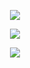 <p align="center">
    <img src="https://user-images.githubusercontent.com/85138305/209455749-21e80280-20e0-4f0f-acbd-37694eb0237c.png">
</p>
<p align="center">
    <img src="https://user-images.githubusercontent.com/85138305/209455757-83bbbb25-16dc-4271-9b4c-7c52eb8130c4.png">
</p>
<p align="center">
    <img src="https://user-images.githubusercontent.com/85138305/209455764-c61ecbf7-c3d0-482b-ac0d-44904c79a48a.png">
</p>


